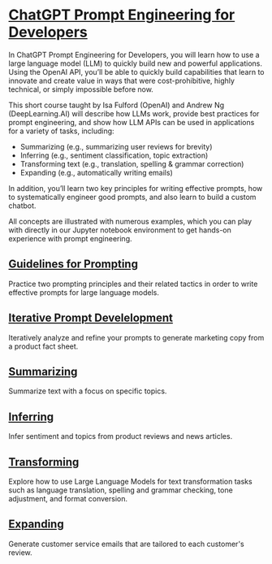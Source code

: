 # [ChatGPT Prompt Engineering for Developers](https://www.deeplearning.ai/short-courses/chatgpt-prompt-engineering-for-developers/)
In ChatGPT Prompt Engineering for Developers, you will learn how to use a large language model (LLM) to quickly build new and powerful applications.  Using the OpenAI API, you’ll be able to quickly build capabilities that learn to innovate and create value in ways that were cost-prohibitive, highly technical, or simply impossible before now.

This short course taught by Isa Fulford (OpenAI) and Andrew Ng (DeepLearning.AI) will describe how LLMs work, provide best practices for prompt engineering, and show how LLM APIs can be used in applications for a variety of tasks, including:

- Summarizing (e.g., summarizing user reviews for brevity)
- Inferring (e.g., sentiment classification, topic extraction)
- Transforming text (e.g., translation, spelling & grammar correction)
- Expanding (e.g., automatically writing emails)

In addition, you’ll learn two key principles for writing effective prompts, how to systematically engineer good prompts, and also learn to build a custom chatbot. 

All concepts are illustrated with numerous examples, which you can play with directly in our Jupyter notebook environment to get hands-on experience with prompt engineering. 

## [Guidelines for Prompting](https://github.com/Ryota-Kawamura/ChatGPT-Prompt-Engineering-for-Developers/blob/main/l2-guidelines.ipynb)
Practice two prompting principles and their related tactics in order to write effective prompts for large language models.

## [Iterative Prompt Develelopment](https://github.com/Ryota-Kawamura/ChatGPT-Prompt-Engineering-for-Developers/blob/main/l3-iterative-prompt-development.ipynb)
Iteratively analyze and refine your prompts to generate marketing copy from a product fact sheet.

## [Summarizing](https://github.com/Ryota-Kawamura/ChatGPT-Prompt-Engineering-for-Developers/blob/main/l4-summarizing.ipynb)
Summarize text with a focus on specific topics.

## [Inferring](https://github.com/Ryota-Kawamura/ChatGPT-Prompt-Engineering-for-Developers/blob/main/l5-inferring.ipynb)
Infer sentiment and topics from product reviews and news articles.

## [Transforming](https://github.com/Ryota-Kawamura/ChatGPT-Prompt-Engineering-for-Developers/blob/main/l6-transforming.ipynb)
Explore how to use Large Language Models for text transformation tasks such as language translation, spelling and grammar checking, tone adjustment, and format conversion.

## [Expanding](https://github.com/Ryota-Kawamura/ChatGPT-Prompt-Engineering-for-Developers/blob/main/l7-expanding.ipynb)
Generate customer service emails that are tailored to each customer's review.
